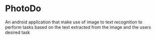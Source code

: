 # PhotoDo
An android application that make use of image to text recognition to perform tasks based on the text extracted from the image and the users  desired task
